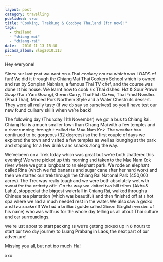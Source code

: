 ```yaml
---
layout: post
category: travelling
published: true
title: "Cooking, Trekking & Goodbye Thailand (for now)!"
tags: 
  - thailand
  - "chiang-mai"
  - "chiang-rai"
date:   2010-11-13 15:50
picasa_album: Blog20101113
---
```

Hey everyone!

Since our last post we went on a Thai cookery course which was LOADS of fun! We did it through the Chiang Mai Thai Cookery School which is owned and run by Sompian Nabnian, a famous Thai TV chef, and the course was done at his house. We learnt how to cook six Thai dishes: Hot & Sour Prawn Soup (Tom Yam Goong), Green Curry, Thai Fish Cakes, Thai Fried Noodles (Phad Thai), Minced Pork Northern Style and a Water Chestnuts dessert. They were all really tasty (if we do say so ourselves!) so you’ll have test our new found culinary skills when we’re back!

The following day (Thursday 11th November) we got a bus to Chiang Rai. Chiang Rai is a much smaller town than Chiang Mai with a few temples and a river running through it called the Mae Nam Kok. The weather has continued to be gorgeous (32 degrees) so the first couple of days we explored the town and visited a few temples as well as lounging at the park and stopping for a few drinks and snacks along the way.

We’ve been on a Trek today which was great but we’re both shattered this evening! We were picked up this morning and taken to the Mae Nam Kok river where we got a longboat to an elephant park. We rode an elephant called Rina (which we fed bananas and sugar cane after her hard work) and then we started our trek through the Chiang Rai National Park (450,000 acres). The Trek was really tough and we were both absolutely wet with sweat for the entirety of it. On the way we visited two hill tribes (Akha & Lahu), stopped at the biggest waterfall in Chiang Rai, walked through a Chinese tea plantation (which was beautiful) and then finished off at a hot spa where we had a much needed rest in the water. We also saw a gecko and two snakes!!! We had a brilliant guide called Simon (English version of his name) who was with us for the whole day telling us all about Thai culture and our surroundings.

We’re just about to start packing as we’re getting picked up in 8 hours to start our two day journey to Luang Prabang in Laos, the next part of our adventure!

Missing you all, but not too much! Ha!

xxx